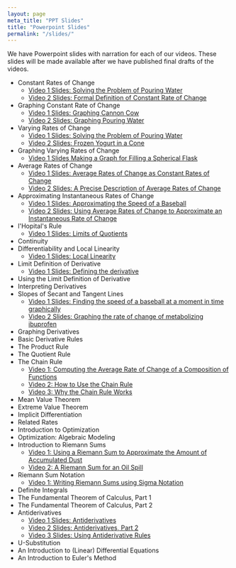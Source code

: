 ```yaml
---
layout: page
meta_title: "PPT Slides"
title: "Powerpoint Slides"
permalink: "/slides/"
---
```

We have Powerpoint slides with narration for each of our videos. These slides will be made available after we have published final drafts of the videos.

- Constant Rates of Change
  - [Video 1 Slides: Solving the Problem of Pouring Water](https://drive.google.com/open?id=1MHqIcgSzaceL0EKfiNjEBPNO3hR-cc9h)
  - [Video 2 Slides: Formal Definition of Constant Rate of Change](https://drive.google.com/open?id=1FIx-MtWaDdgmgjnYmQcGF1wkvbvXydZ4)
- Graphing Constant Rate of Change
  - [Video 1 Slides: Graphing Cannon Cow](https://drive.google.com/open?id=1-Mi_gPH1A8aqy3QttTKdAp-MN0nQPwTF)
  - [Video 2 Slides: Graphing Pouring Water](https://drive.google.com/open?id=1Byjs47_G2ZabsmBXhLDEYc5YpH5amPv1)
- Varying Rates of Change
  - [Video 1 Slides: Solving the Problem of Pouring Water](https://drive.google.com/open?id=1wOQoEUbIL_12H_ybdQfQfYYYSvFv7SsR)
  - [Video 2 Slides: Frozen Yogurt in a Cone](https://drive.google.com/open?id=1rlqoi1Rlt8hlwjwTNMpFuAiCUU18rub1)
- Graphing Varying Rates of Change
  - [Video 1 Slides Making a Graph for Filling a Spherical Flask](https://drive.google.com/open?id=1x1MkI9aR1ip6PzA0z6ldQOZhXUaX64i-)
- Average Rates of Change
  - [Video 1 Slides: Average Rates of Change as Constant Rates of Change](https://drive.google.com/file/d/1trzHja9PorvX7nDpV3wTEMINpqoJ2T42/view?usp=sharing)
  - [Video 2 Slides: A Precise Description of Average Rates of Change](https://drive.google.com/file/d/1TQsJpCalr2fNK_QijW5BcyzndO_7NJTP/view?usp=sharing)
- Approximating Instantaneous Rates of Change
  - [Video 1 Slides: Approximating the Speed of a Baseball](https://drive.google.com/open?id=1W1jWlN2Wjo3wIwxIXnYxvXd1HnYHIEht)
  - [Video 2 Slides: Using Average Rates of Change to Approximate an Instantaneous Rate of Change](https://drive.google.com/open?id=13gDAqOOWhzQJznQnUSrEf8JcmYFRnqk2)
- l'Hopital's Rule
  - [Video 1 Slides: Limits of Quotients](https://drive.google.com/open?id=1Iqb3pMj7bxp4S5WV9RbjPcvzoSVFs1ut)
- Continuity
- Differentiability and Local Linearity
  - [Video 1 Slides: Local Linearity](https://drive.google.com/open?id=12efMcgWkBje1ebd5VfyOlZbjLnFccX7O)
- Limit Definition of Derivative
  - [Video 1 Slides: Defining the derivative](https://drive.google.com/open?id=13VccK9tcF9GGs3McZAl73rK55h_6Nqxg)
- Using the Limit Definition of Derivative
- Interpreting Derivatives
- Slopes of Secant and Tangent Lines
  - [Video 1 Slides: Finding the speed of a baseball at a moment in time graphically](https://drive.google.com/open?id=1JfAmsbgMFpQu7FqifMYpji5eBwwQtpVc)
  - [Video 2 Slides: Graphing the rate of change of metabolizing ibuprofen](https://drive.google.com/open?id=1xDxkMNqFLhdBhO50bRokSQ06BGGxf-o9)
- Graphing Derivatives
- Basic Derivative Rules
- The Product Rule
- The Quotient Rule
- The Chain Rule
  - [Video 1: Computing the Average Rate of Change of a Composition of Functions](https://drive.google.com/open?id=1lO7Qno0P8mmWdEoYR9jVFbNXQAxx3v_1)
  - [Video 2: How to Use the Chain Rule](https://drive.google.com/open?id=1GEli7M7rdJ3wACyeSzVUiEKMb_dt2HCU)
  - [Video 3: Why the Chain Rule Works](https://drive.google.com/open?id=1uOaNXGEI92J-YOAsgCtEjkiEayKPMwc6)
- Mean Value Theorem
- Extreme Value Theorem
- Implicit Differentiation
- Related Rates
- Introduction to Optimization
- Optimization: Algebraic Modeling
- Introduction to Riemann Sums
  - [Video 1: Using a Riemann Sum to Approximate the Amount of Accumulated Dust](https://drive.google.com/open?id=1jTPP3hcXCC656IrTmkOrMEz801vINaKS)
  - [Video 2: A Riemann Sum for an Oil Spill](https://drive.google.com/open?id=1CfqSdto26XuZg5YsFLn-clzsDEFtFgTB)
- Riemann Sum Notation
  - [Video 1: Writing Riemann Sums using Sigma Notation](https://drive.google.com/open?id=1I-tm7M2mFuLrneB2e9gN0Zy4pMFiQQJ_)
- Definite Integrals
- The Fundamental Theorem of Calculus, Part 1
- The Fundamental Theorem of Calculus, Part 2
- Antiderivatives
  - [Video 1 Slides: Antiderivatives](https://drive.google.com/file/d/1HBUWMxe7oIlx_Zd05Q1Quk1ohX-uh7oV/view?usp=sharing)
  - [Video 2 Slides: Antiderivatives, Part 2](https://drive.google.com/file/d/1AMGCfcDTzNzthwAOb9HbDm9qBuyqz9bE/view?usp=sharing)
  - [Video 3 Slides: Using Antiderivative Rules](https://drive.google.com/file/d/1EZQHNheksJdx00wMnrGsjPH-uJZfGxzn/view?usp=sharing)
- U-Substitution
- An Introduction to (Linear) Differential Equations
- An Introduction to Euler's Method


<!--For each video topic, we have created Powerpoint slides (most of which include voice narration).

  - Constant Rates of Change
    - [Video 1 Slides: Constant Speed](https://drive.google.com/open?id=1yZTdd409_NPfkpfx0-l4pel-cKWd7cz9)
    - [Video 2 Slides: Constant Fuel Economy](https://drive.google.com/open?id=1WHOds4V7408SX9UNp9kER02gX2yFhVHA)
    - [Video 3 Slides: Constant Rate of Change (General)](https://drive.google.com/open?id=1MGgb4AYSB0pCfJSY8v4ytH-SCZmVqWFV)
  - Approximating Instantaneous Rates of Change using Average Rates of Change
    - [Video 1 Slides: Approximating Instantaneous Speed](https://drive.google.com/file/d/1uDLDfujhx5ULw2tKG8IkIlGYTqRE9UYk/view?usp=sharing)
    - [Video 2 Slides: Improving the Approximation of Instantaneous Speed](https://drive.google.com/open?id=1S5UgxpdPQwKQQoLS97UssbqrsyZomq4Y)
    - [Video 3 Slides: Approximating Instantaneous Fuel Efficiency](https://drive.google.com/open?id=1_WM9XT4Mp-FM24XHC2RUbme8CsMQ4jFy)
    - [Video 4 Slides: Improving the Approximation of Instantaneous Fuel Efficiency](https://drive.google.com/open?id=1u-KKd7YC7albuy2RiXQx9vne5Vcx8Yd8)
  - Graphing Derivatives
    - [Video 1 Slides: Graphing a Speeding-up Car](https://drive.google.com/open?id=0B7OjER7Z3zvDZzZrbUxXTWhVYWM)
    - [Video 2 Slides: Graphing a Derivative](https://drive.google.com/open?id=0B7OjER7Z3zvDejlQUGlMV2UtcUU)
    - [Video 3 Slides: Another Example of Graphing a Derivative](https://drive.google.com/open?id=0B7OjER7Z3zvDWmVGanNVUzEzVzg)
  - Basic Derivative Rules
    - [Video 1 Slides: The Power Rule](https://drive.google.com/open?id=0B7OjER7Z3zvDZzlZLS11Wm5vNkU)
    - [Video 2 Slides: Exponential and Logarithmic Functions](https://drive.google.com/open?id=0B7OjER7Z3zvDeFRtX1c3S3Q3ZTg)
    - [Video 3 Slides: Trigonometric Functions](https://drive.google.com/open?id=0B7OjER7Z3zvDWmpzMkN5VUNGV0E)
  - The Product Rule
    - [Video 1 Slides: The Product Rule](https://drive.google.com/open?id=0B7OjER7Z3zvDeEduWl9yQlh5aXM)
  - The Chain Rule
    - [Video 1 Slides: Conceptual Introduction to the Chain Rule]()
  - Optimization (Introduction)
    - [Video 1: Introduction to Optimization](https://drive.google.com/open?id=0B7OjER7Z3zvDN01mRW9NdlE1VDQ)
    - [Video 2: Optimizing Fuel Economy](https://drive.google.com/open?id=0B7OjER7Z3zvDTTBfYjdhSlFBX0U)
  - Optimization (Examples of Modeling)
    - [Video 1 Slides: Maximizing Area](https://drive.google.com/open?id=0B-KhUExUZP0kSjU1R00tM2dxbEE)
    - [Video 2 Slides: Maximizing Profit](https://drive.google.com/open?id=0B-KhUExUZP0kNkZ3VzNETFNZNm8)
  - Differential Equations
    - [Video 1 Slides: Introduction to Differential Equations](https://drive.google.com/open?id=0B7OjER7Z3zvDODVwNkdYV2NISms)
    - [Video 2 Slides: Working with Differential Equations](https://drive.google.com/open?id=0B7OjER7Z3zvDb2Z2MlZpTEZKNzA)
    - [Video 3 Slides: Writing Differential Equations](https://drive.google.com/open?id=0B7OjER7Z3zvDTTFRMGNMQUxQTFk)
  - Integrals from Riemann Sums
    - [Video 1 Slides: Accumulation](https://drive.google.com/open?id=18n_U9Mukd4OBtHO2WbsBfLBkapuyiJqT)
    - [Video 2 Slides: Riemann Sums](https://drive.google.com/open?id=15NmKE2RnlLuBw68lhaJJ8TKf7DjHYoFu)
    - [Video 3 Slides: Definite Integrals](https://drive.google.com/open?id=1uq2IwEib-zHLUrst14mIU1415qUB3VoO)
  - Antiderivatives
    - [Video 1 Slides: Introduction to Antiderivatives](https://drive.google.com/open?id=1juxW9RSxbH1wXskfOIYYWddocmtgxHZM)
-->
